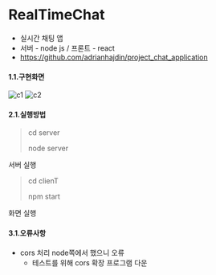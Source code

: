 # RealTimeChat
- 실시간 채팅 앱
- 서버 - node js / 프론트 - react
- https://github.com/adrianhajdin/project_chat_application

#### 1.1.구현화면
![c1](https://user-images.githubusercontent.com/79763173/149439065-af0effc9-0c4c-449c-97dd-99f50a63126f.jpg)
![c2](https://user-images.githubusercontent.com/79763173/149439070-5209f48e-50b7-41a6-8994-5cc7a9bb689c.jpg)

#### 2.1.실행방법
>cd server
>
>node server

서버 실행

>cd clienT
>
>npm start

화면 실행

#### 3.1.오류사항
* cors 처리 node쪽에서 했으니 오류
  + 테스트를 위해 cors 확장 프로그램 다운

